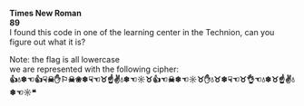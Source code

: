 **Times New Roman**  
**89**  
I found this code in one of the learning center in the Technion, can you figure out what it is?  
  
Note: the flag is all lowercase  
we are represented with the following cipher:  
**👍💧❄☜👍☟☠✋⚐☠❀❄☟☜♉☝✌💧❄☜☼♉👍☜☠❄☜☼♉✋💧♉❄☟☜♉👌☜💧❄♉☝✌💧❄☜☼❝**
